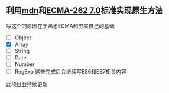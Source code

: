## 利用[mdn](https://developer.mozilla.org/)和[ECMA-262 7.0](https://www.ecma-international.org/ecma-262/7.0)标准实现原生方法

写这个的原因在于熟悉ECMA和夯实自己的基础
- [ ] Object
- [x] Array
- [ ] String
- [ ] Date
- [ ] Number
- [ ] RegExp
这些完成后会继续写ES6和ES7相关内容

此项目会持续更新
